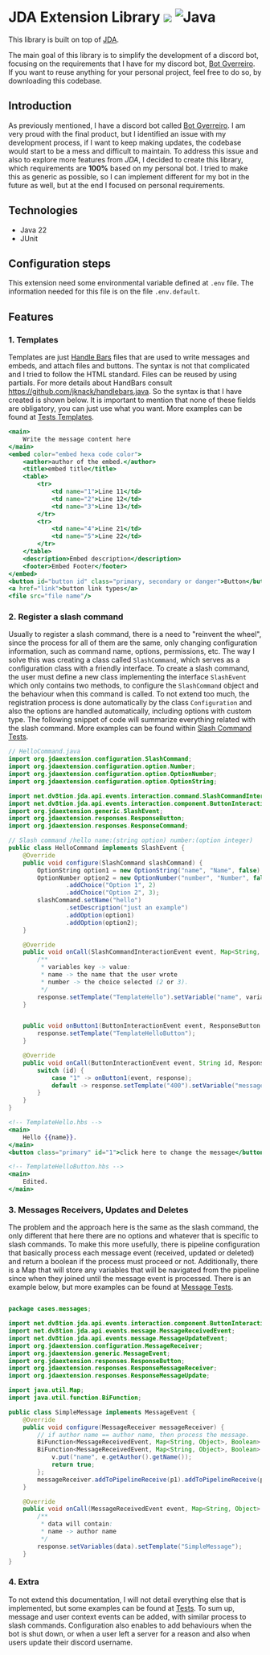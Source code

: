 # JDA Extension Library ![](https://github.com/JoseBambora/PersonalProjects/actions/workflows/run-jdaextension-tests.yml/badge.svg) ![Java](https://img.shields.io/badge/Java-ED8B00?style=flat&logo=openjdk&logoColor=white)

This library is built on top of [JDA](https://github.com/discord-jda/JDA).

The main goal of this library is to simplify the development of a discord bot, focusing on the requirements that I have
for my discord bot, [Bot Gverreiro](https://github.com/JoseBambora/PersonalProjects/tree/main/BotDiscord). If you want 
to reuse anything for your personal project, feel free to do so, by downloading this codebase.

## Introduction

As previously mentioned, I have a discord bot called [Bot Gverreiro](https://github.com/JoseBambora/PersonalProjects/tree/main/BotDiscord).
I am very proud with the final product, but I identified an issue with my development process, if I want to keep making 
updates, the codebase would start to be a mess and difficult to maintain. To address this issue and also to explore more 
features from *JDA*, I decided to create this library, which requirements are **100%** based on my personal bot. 
I tried to make this as generic as possible, so I can implement different for my bot in the future as well, but at the 
end I focused on personal requirements. 

## Technologies

- Java 22
- JUnit

## Configuration steps

This extension need some environmental variable defined at `.env` file. 
The information needed for this file is on the file `.env.default`.

## Features

### 1. Templates

Templates are just [Handle Bars](https://handlebarsjs.com/) files that are used to write messages and embeds, and attach
files and buttons. The syntax is not that complicated and I tried to follow the HTML standard. Files can be reused by
using partials. For more details about HandBars consult https://github.com/jknack/handlebars.java.
So the syntax is that I have created is shown below. It is important to mention that none of these fields are obligatory,
you can just use what you want. More examples can be found at [Tests Templates](src/test/resources/views).

```hbs
<main>
    Write the message content here
</main>
<embed color="embed hexa code color">
    <author>author of the embed.</author>
    <title>embed title</title>
    <table>
        <tr>
            <td name="1">Line 11</td>
            <td name="2">Line 12</td>
            <td name="3">Line 13</td>
        </tr>
        <tr>
            <td name="4">Line 21</td>
            <td name="5">Line 22</td>
        </tr>
    </table>
    <description>Embed description</description>
    <footer>Embed Footer</footer>
</embed>
<button id="button id" class="primary, secondary or danger">Button</button>
<a href="link">button link types</a>
<file src="file name"/>
```

### 2. Register a slash command

Usually to register a slash command, there is a need to "reinvent the wheel", since the process for all of them are the 
same, only changing configuration information, such as command name, options, permissions, etc. The way I solve this was
creating a class called `SlashCommand`, which serves as a configuration class with a friendly interface. To create a slash 
command, the user must define a new class implementing the interface `SlashEvent` which only contains two methods, to configure
the `SlashCommand` object and the behaviour when this command is called. To not extend too much, the registration process 
is done automatically by the class `Configuration` and also the options are handled automatically, including options with 
custom type. The following snippet of code will summarize everything related with the slash command. More examples can 
be found within [Slash Command Tests](src/test/java/cases/slashcommands).

```java
// HelloCommand.java
import org.jdaextension.configuration.SlashCommand;
import org.jdaextension.configuration.option.Number;
import org.jdaextension.configuration.option.OptionNumber;
import org.jdaextension.configuration.option.OptionString;

import net.dv8tion.jda.api.events.interaction.command.SlashCommandInteractionEvent;
import net.dv8tion.jda.api.events.interaction.component.ButtonInteractionEvent;
import org.jdaextension.generic.SlashEvent;
import org.jdaextension.responses.ResponseButton;
import org.jdaextension.responses.ResponseCommand;

// Slash command /hello name:(string option) number:(option integer)
public class HelloCommand implements SlashEvent {
    @Override
    public void configure(SlashCommand slashCommand) {
        OptionString option1 = new OptionString("name", "Name", false);
        OptionNumber option2 = new OptionNumber("number", "Number", false, Number.INTEGER)
                .addChoice("Option 1", 2)
                .addChoice("Option 2", 3);
        slashCommand.setName("hello")
                .setDescription("just an example")
                .addOption(option1)
                .addOption(option2);
    }

    @Override
    public void onCall(SlashCommandInteractionEvent event, Map<String, Object> variables, ResponseCommand response) {
        /**
         * variables key -> value:
         * name -> the name that the user wrote
         * number -> the choice selected (2 or 3).
         */
        response.setTemplate("TemplateHello").setVariable("name", variables.get("name"));
    }


    public void onButton1(ButtonInteractionEvent event, ResponseButton response) {
        response.setTemplate("TemplateHelloButton");
    }

    @Override
    public void onCall(ButtonInteractionEvent event, String id, ResponseButton response) {
        switch (id) {
            case "1" -> onButton1(event, response);
            default -> response.setTemplate("400").setVariable("message", "Button does not exists");
        }
    }
}
```

```hbs
<!-- TemplateHello.hbs -->
<main>
    Hello {{name}}.
</main>
<button class="primary" id="1">click here to change the message</button>
```

```hbs
<!-- TemplateHelloButton.hbs -->
<main>
    Edited.
</main>
```

### 3. Messages Receivers, Updates and Deletes

The problem and the approach here is the same as the slash command, the only different that here there are no options
and whatever that is specific to slash commands. To make this more usefully, there is pipeline configuration that basically
process each message event (received, updated or deleted) and return a boolean if the process must proceed or not. Additionally,
there is a Map that will store any variables that will be navigated from the pipeline since when they joined until the 
message event is processed. There is an example below, but more examples can be found at [Message Tests](src/test/java/cases/messages).

```java

package cases.messages;

import net.dv8tion.jda.api.events.interaction.component.ButtonInteractionEvent;
import net.dv8tion.jda.api.events.message.MessageReceivedEvent;
import net.dv8tion.jda.api.events.message.MessageUpdateEvent;
import org.jdaextension.configuration.MessageReceiver;
import org.jdaextension.generic.MessageEvent;
import org.jdaextension.responses.ResponseButton;
import org.jdaextension.responses.ResponseMessageReceiver;
import org.jdaextension.responses.ResponseMessageUpdate;

import java.util.Map;
import java.util.function.BiFunction;

public class SimpleMessage implements MessageEvent {
    @Override
    public void configure(MessageReceiver messageReceiver) {
        // if author name == author name, then process the message.
        BiFunction<MessageReceivedEvent, Map<String, Object>, Boolean> p1 = (e, v) -> e.getAuthor().getName().equals("author name");
        BiFunction<MessageReceivedEvent, Map<String, Object>, Boolean> p2 = (e, v) -> {
            v.put("name", e.getAuthor().getName());
            return true;
        };
        messageReceiver.addToPipelineReceive(p1).addToPipelineReceive(p2);
    }

    @Override
    public void onCall(MessageReceivedEvent event, Map<String, Object> data, ResponseMessageReceiver response) {
        /**
         * data will contain:
         * name -> author name
         */
        response.setVariables(data).setTemplate("SimpleMessage");
    }
}
```

### 4. Extra

To not extend this documentation, I will not detail everything else that is implemented, but some examples can be found at 
[Tests](src/test/java/cases). To sum up, message and user context events can be added, with similar process to slash
commands. Configuration also enables to add behaviours when the bot is shut down, or when a user left a server for a reason
and also when users update their discord username.